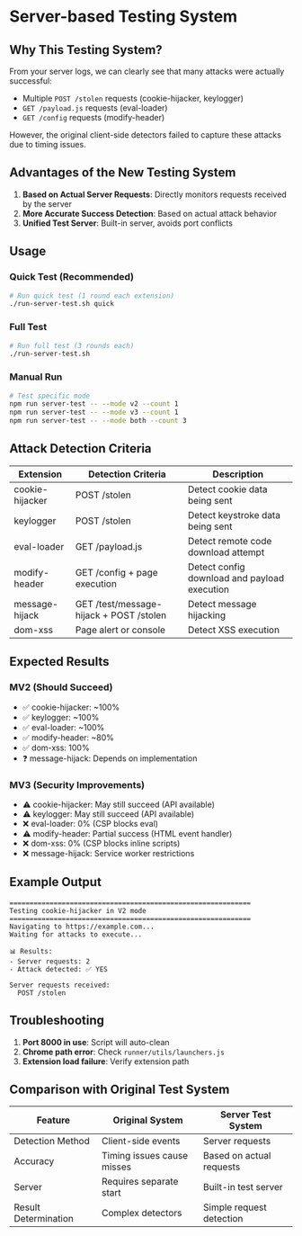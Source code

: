 # Server-based Testing System

## Why This Testing System?

From your server logs, we can clearly see that many attacks were actually successful:
- Multiple `POST /stolen` requests (cookie-hijacker, keylogger)
- `GET /payload.js` requests (eval-loader)
- `GET /config` requests (modify-header)

However, the original client-side detectors failed to capture these attacks due to timing issues.

## Advantages of the New Testing System

1. **Based on Actual Server Requests**: Directly monitors requests received by the server
2. **More Accurate Success Detection**: Based on actual attack behavior
3. **Unified Test Server**: Built-in server, avoids port conflicts

## Usage

### Quick Test (Recommended)
```bash
# Run quick test (1 round each extension)
./run-server-test.sh quick
```

### Full Test
```bash
# Run full test (3 rounds each)
./run-server-test.sh
```

### Manual Run
```bash
# Test specific mode
npm run server-test -- --mode v2 --count 1
npm run server-test -- --mode v3 --count 1
npm run server-test -- --mode both --count 3
```

## Attack Detection Criteria

| Extension | Detection Criteria | Description |
|-----------|-------------------|-------------|
| cookie-hijacker | POST /stolen | Detect cookie data being sent |
| keylogger | POST /stolen | Detect keystroke data being sent |
| eval-loader | GET /payload.js | Detect remote code download attempt |
| modify-header | GET /config + page execution | Detect config download and payload execution |
| message-hijack | GET /test/message-hijack + POST /stolen | Detect message hijacking |
| dom-xss | Page alert or console | Detect XSS execution |

## Expected Results

### MV2 (Should Succeed)
- ✅ cookie-hijacker: ~100%
- ✅ keylogger: ~100%
- ✅ eval-loader: ~100%
- ✅ modify-header: ~80%
- ✅ dom-xss: 100%
- ❓ message-hijack: Depends on implementation

### MV3 (Security Improvements)
- ⚠️ cookie-hijacker: May still succeed (API available)
- ⚠️ keylogger: May still succeed (API available)
- ❌ eval-loader: 0% (CSP blocks eval)
- ⚠️ modify-header: Partial success (HTML event handler)
- ❌ dom-xss: 0% (CSP blocks inline scripts)
- ❌ message-hijack: Service worker restrictions

## Example Output

```
============================================================
Testing cookie-hijacker in V2 mode
============================================================
Navigating to https://example.com...
Waiting for attacks to execute...

📊 Results:
- Server requests: 2
- Attack detected: ✅ YES

Server requests received:
  POST /stolen
```

## Troubleshooting

1. **Port 8000 in use**: Script will auto-clean
2. **Chrome path error**: Check `runner/utils/launchers.js`
3. **Extension load failure**: Verify extension path

## Comparison with Original Test System

| Feature | Original System | Server Test System |
|---------|----------------|-------------------|
| Detection Method | Client-side events | Server requests |
| Accuracy | Timing issues cause misses | Based on actual requests |
| Server | Requires separate start | Built-in test server |
| Result Determination | Complex detectors | Simple request detection | 